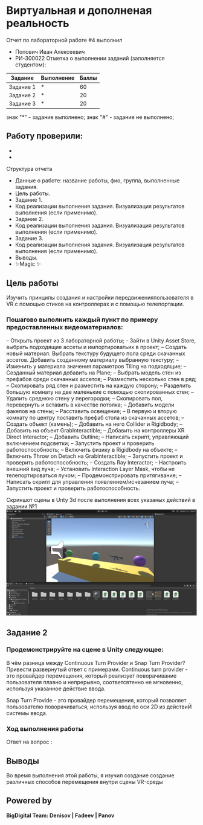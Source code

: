 # Виртуальная и дополненая реальность
Отчет по лабораторной работе #4 выполнил
- Попович Иван Алексеевич
- РИ-300022
Отметка о выполнении заданий (заполняется студентом):

| Задание | Выполнение | Баллы |
| ------ | ------ | ------ |
| Задание 1 | * | 60 |
| Задание 2 | * | 20 |
| Задание 3 | * | 20 |

знак "*" - задание выполнено; знак "#" - задание не выполнено;

Работу проверили:
- 
- 
- 


Структура отчета

- Данные о работе: название работы, фио, группа, выполненные задания.
- Цель работы.
- Задание 1.
- Код реализации выполнения задания. Визуализация результатов выполнения (если применимо).
- Задание 2.
- Код реализации выполнения задания. Визуализация результатов выполнения (если применимо).
- Задание 3.
- Код реализации выполнения задания. Визуализация результатов выполнения (если применимо).
- Выводы.
- ✨Magic ✨

## Цель работы
Изучить принципы создания и настройки передвиженияпользователя в VR с помощью стиков на контроллерах и с помощью телепортации.

### Пошагово выполнить каждый пункт по примеру предоставленных видеоматериалов:
– Открыть проект из 3 лабораторной работы;
– Зайти в Unity Asset Store, выбрать подходящие ассеты и импортироватьих в проект;
– Создать новый материал. Выбрать текстуру будущего пола среди скачанных ассетов. Добавить созданному материалу выбранную текстуру;
– Изменить у материала значения параметров Tiling на подходящие;
– Созданный материал добавить на Plane;
– Выбрать модель стен из префабов среди скачанных ассетов;
– Разместить несколько стен в ряд;
– Скопировать ряд стен и разместить на каждую сторону;
– Разделить большую комнату на две маленькие с помощью скопированных стен;
– Удалить среднюю стену у перегородки;
– Скопировать пол, перевернуть и вставить в качестве потолка;
– Добавить модели факелов на стены;
– Расставить освещение;
– В первую и вторую комнату по центру поставить префаб стола из скачанных ассетов;
– Создать объект (камень);
– Добавить на него Collider и Rigidbody;
– Добавить на объект GrabInteractible;
– Добавить на контроллеры XR Direct Interactor;
– Добавить Outline;
– Написать скрипт, управляющий включением подсветки;
– Запустить проект и проверить работоспособность;
– Включить физику в Rigidbody на объекте;
– Включить Throw on Detach на GrabInteractible;
– Запустить проект и проверить работоспособность;
– Создать Ray Interactor;
– Настроить внешний вид луча;
– Установить Interaction Layer Mask, чтобы не телепортироваться лучом;
– Продемонстрировать притягивание;
– Написать скрипт для управления появлением/исчезанием луча;
– Запустить проект и проверить работоспособность.


Скриншот сцены в Unty 3d после выполнения всех указаных действий в задании №1
![](/L4.png)



## Задание 2
### Продемонстрируйте на сцене в Unity следующее:
В чём разница между Continuous Turn Provider и Snap Turn Provider? Привести развернутый ответ с примерами.
Сontinuous turn provider - это провайдер перемещения, который реализует поворачивание пользователя плавно и непрерывно, соответсвтенно не мгновенно, используя указанное действие ввода.

Snap Turn Provide - это провайдер перемещения, который позволяет пользователю поворачиваться, используя ввод по оси 2D из действиЙ системы ввода.
### Ход выполнения работы
Ответ на вопрос :

## Выводы

Во время выполнения этой работы, я изучил создание создание различных способов перемещения внутри сцены VR-среды

## Powered by

**BigDigital Team: Denisov | Fadeev | Panov**

